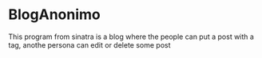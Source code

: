 # BlogAnonimo
This program from sinatra is a blog where the people can put a post with a tag, anothe persona can edit or delete some post
